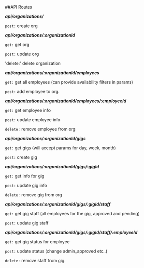 ##API Routes

**_api/organizations/_**

  `post:` create org

**_api/organizations/:organizationId_**

  `get:` get org

  `post:` update org

  'delete:' delete organization

**_api/organizations/:organizationId/employees_**

  `get:` get all employees (can provide availability filters in params)

  `post:` add employee to org.

**_api/organizations/:organizationId/employees/:employeeId_**

  `get:` get employee info

  `post:` update employee info

  `delete:` remove employee from org

**_api/organizations/:organizationId/gigs_**

  `get:` get gigs (will accept params for day, week, month)

  `post:` create gig

**_api/organizations/:organizationId/gigs/:gigId_**

  `get:` get info for gig

  `post:` update gig info

  `delete:` remove gig from org

**_api/organizations/:organizationId/gigs/:gigId/staff_**

  `get:` get gig staff (all employees for the gig, approved and pending)

  `post:` update gig staff

**_api/organizations/:organizationId/gigs/:gigId/staff/:employeeId_**

  `get:` get gig status for employee

  `post:` update status (change admin_approved etc..)

  `delete:` remove staff from gig.